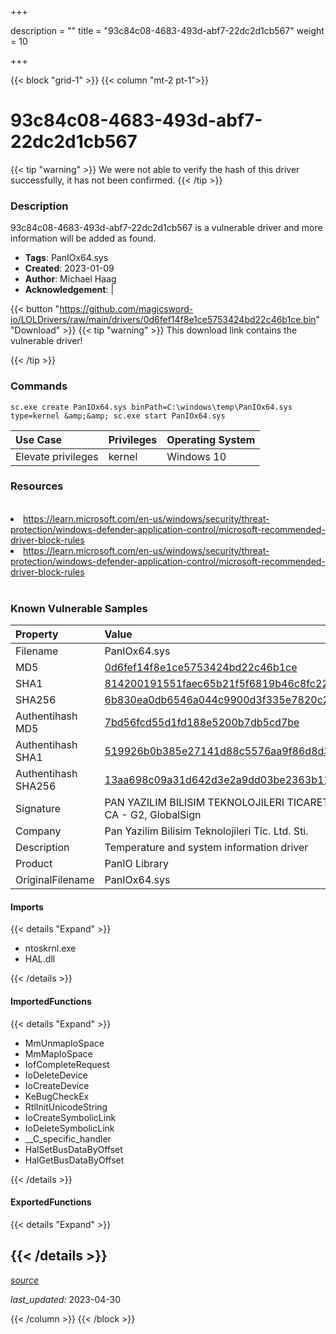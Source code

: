 +++

description = ""
title = "93c84c08-4683-493d-abf7-22dc2d1cb567"
weight = 10

+++


{{< block "grid-1" >}}
{{< column "mt-2 pt-1">}}


# 93c84c08-4683-493d-abf7-22dc2d1cb567 


{{< tip "warning" >}}
We were not able to verify the hash of this driver successfully, it has not been confirmed.
{{< /tip >}}


### Description

93c84c08-4683-493d-abf7-22dc2d1cb567 is a vulnerable driver and more information will be added as found.
- **Tags**: PanIOx64.sys
- **Created**: 2023-01-09
- **Author**: Michael Haag
- **Acknowledgement**:  | [](https://twitter.com/)

{{< button "https://github.com/magicsword-io/LOLDrivers/raw/main/drivers/0d6fef14f8e1ce5753424bd22c46b1ce.bin" "Download" >}}
{{< tip "warning" >}}
This download link contains the vulnerable driver!

{{< /tip >}}

### Commands

```
sc.exe create PanIOx64.sys binPath=C:\windows\temp\PanIOx64.sys type=kernel &amp;&amp; sc.exe start PanIOx64.sys
```

| Use Case | Privileges | Operating System | 
|:---- | ---- | ---- |
| Elevate privileges | kernel | Windows 10 |

### Resources
<br>
<li><a href=" https://learn.microsoft.com/en-us/windows/security/threat-protection/windows-defender-application-control/microsoft-recommended-driver-block-rules"> https://learn.microsoft.com/en-us/windows/security/threat-protection/windows-defender-application-control/microsoft-recommended-driver-block-rules</a></li>
<li><a href="https://learn.microsoft.com/en-us/windows/security/threat-protection/windows-defender-application-control/microsoft-recommended-driver-block-rules">https://learn.microsoft.com/en-us/windows/security/threat-protection/windows-defender-application-control/microsoft-recommended-driver-block-rules</a></li>
<br>

### Known Vulnerable Samples

| Property           | Value |
|:-------------------|:------|
| Filename           | PanIOx64.sys |
| MD5                | [0d6fef14f8e1ce5753424bd22c46b1ce](https://www.virustotal.com/gui/file/0d6fef14f8e1ce5753424bd22c46b1ce) |
| SHA1               | [814200191551faec65b21f5f6819b46c8fc227a3](https://www.virustotal.com/gui/file/814200191551faec65b21f5f6819b46c8fc227a3) |
| SHA256             | [6b830ea0db6546a044c9900d3f335e7820c2a80e147b0751641899d1a5aa8f74](https://www.virustotal.com/gui/file/6b830ea0db6546a044c9900d3f335e7820c2a80e147b0751641899d1a5aa8f74) |
| Authentihash MD5   | [7bd56fcd55d1fd188e5200b7db5cd7be](https://www.virustotal.com/gui/search/authentihash%253A7bd56fcd55d1fd188e5200b7db5cd7be) |
| Authentihash SHA1  | [519926b0b385e27141d88c5576aa9f86d8d3bb0d](https://www.virustotal.com/gui/search/authentihash%253A519926b0b385e27141d88c5576aa9f86d8d3bb0d) |
| Authentihash SHA256| [13aa698c09a31d642d3e2a9dd03be2363b11b4024689fb6c97234719446dbbd7](https://www.virustotal.com/gui/search/authentihash%253A13aa698c09a31d642d3e2a9dd03be2363b11b4024689fb6c97234719446dbbd7) |
| Signature         | PAN YAZILIM BILISIM TEKNOLOJILERI TICARET LTD. STI., GlobalSign CodeSigning CA - G2, GlobalSign   |
| Company           | Pan Yazilim Bilisim Teknolojileri Tic. Ltd. Sti. |
| Description       | Temperature and system information driver |
| Product           | PanIO Library |
| OriginalFilename  | PanIOx64.sys |


#### Imports
{{< details "Expand" >}}
* ntoskrnl.exe
* HAL.dll

{{< /details >}}
#### ImportedFunctions
{{< details "Expand" >}}
* MmUnmapIoSpace
* MmMapIoSpace
* IofCompleteRequest
* IoDeleteDevice
* IoCreateDevice
* KeBugCheckEx
* RtlInitUnicodeString
* IoCreateSymbolicLink
* IoDeleteSymbolicLink
* __C_specific_handler
* HalSetBusDataByOffset
* HalGetBusDataByOffset

{{< /details >}}
#### ExportedFunctions
{{< details "Expand" >}}

{{< /details >}}
-----



[*source*](https://github.com/magicsword-io/LOLDrivers/tree/main/yaml/93c84c08-4683-493d-abf7-22dc2d1cb567.yaml)

*last_updated:* 2023-04-30








{{< /column >}}
{{< /block >}}
